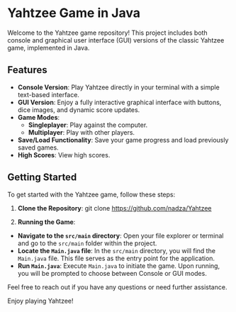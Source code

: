 # Yahtzee Game in Java

Welcome to the Yahtzee game repository! This project includes both console and graphical user interface (GUI) versions of the classic Yahtzee game, implemented in Java.

## Features

- **Console Version**: Play Yahtzee directly in your terminal with a simple text-based interface.
- **GUI Version**: Enjoy a fully interactive graphical interface with buttons, dice images, and dynamic score updates.
- **Game Modes**: 
  - **Singleplayer**: Play against the computer.
  - **Multiplayer**: Play with other players.
- **Save/Load Functionality**: Save your game progress and load previously saved games.
- **High Scores**: View high scores.

## Getting Started

To get started with the Yahtzee game, follow these steps:

1. **Clone the Repository**:
   git clone https://github.com/nadza/Yahtzee

2. **Running the Game**:

- **Navigate to the `src/main` directory**:
Open your file explorer or terminal and go to the `src/main` folder within the project.
- **Locate the `Main.java` file**:
In the `src/main` directory, you will find the `Main.java` file. This file serves as the entry point for the application.
- **Run `Main.java`**:
Execute `Main.java` to initiate the game. Upon running, you will be prompted to choose between Console or GUI modes.

Feel free to reach out if you have any questions or need further assistance.

Enjoy playing Yahtzee!

